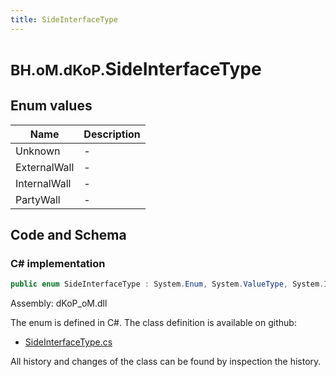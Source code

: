 ```yaml
---
title: SideInterfaceType
---
```


# <small>BH.oM.dKoP.</small>**SideInterfaceType**



## Enum values

| Name            | Description                                                    |
|-----------------|----------------------------------------------------------------|
| Unknown |  -  |
| ExternalWall |  -  |
| InternalWall |  -  |
| PartyWall |  -  |


## Code and Schema

### C# implementation

``` C# title="C#"
public enum SideInterfaceType : System.Enum, System.ValueType, System.IComparable, System.ISpanFormattable, System.IFormattable, System.IConvertible
```

Assembly: dKoP_oM.dll

The enum is defined in C#. The class definition is available on github:

- [SideInterfaceType.cs](https://github.com/BHoM/dKoP_Toolkit/blob/develop/dKoP_oM/Interfaces\Enums\SideInterfaceType.cs)

All history and changes of the class can be found by inspection the history.
